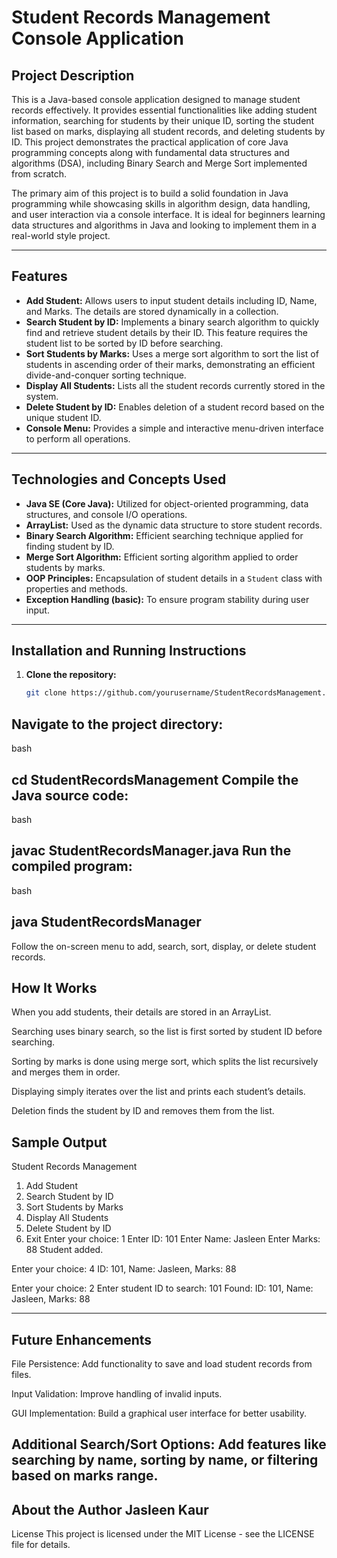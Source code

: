 # Student Records Management Console Application

## Project Description

This is a Java-based console application designed to manage student records effectively. It provides essential functionalities like adding student information, searching for students by their unique ID, sorting the student list based on marks, displaying all student records, and deleting students by ID. This project demonstrates the practical application of core Java programming concepts along with fundamental data structures and algorithms (DSA), including Binary Search and Merge Sort implemented from scratch.

The primary aim of this project is to build a solid foundation in Java programming while showcasing skills in algorithm design, data handling, and user interaction via a console interface. It is ideal for beginners learning data structures and algorithms in Java and looking to implement them in a real-world style project.

---

## Features

- **Add Student:** Allows users to input student details including ID, Name, and Marks. The details are stored dynamically in a collection.
- **Search Student by ID:** Implements a binary search algorithm to quickly find and retrieve student details by their ID. This feature requires the student list to be sorted by ID before searching.
- **Sort Students by Marks:** Uses a merge sort algorithm to sort the list of students in ascending order of their marks, demonstrating an efficient divide-and-conquer sorting technique.
- **Display All Students:** Lists all the student records currently stored in the system.
- **Delete Student by ID:** Enables deletion of a student record based on the unique student ID.
- **Console Menu:** Provides a simple and interactive menu-driven interface to perform all operations.

---

## Technologies and Concepts Used

- **Java SE (Core Java):** Utilized for object-oriented programming, data structures, and console I/O operations.
- **ArrayList:** Used as the dynamic data structure to store student records.
- **Binary Search Algorithm:** Efficient searching technique applied for finding student by ID.
- **Merge Sort Algorithm:** Efficient sorting algorithm applied to order students by marks.
- **OOP Principles:** Encapsulation of student details in a `Student` class with properties and methods.
- **Exception Handling (basic):** To ensure program stability during user input.

---

## Installation and Running Instructions

1. **Clone the repository:**
   ```bash
   git clone https://github.com/yourusername/StudentRecordsManagement.git
Navigate to the project directory:
-------------------------------------
bash

cd StudentRecordsManagement
Compile the Java source code:
-----------------------------------
bash

javac StudentRecordsManager.java
Run the compiled program:
-------------------------------------
bash

java StudentRecordsManager
----------------------------------------------------------------------------------
Follow the on-screen menu to add, search, sort, display, or delete student records.

## How It Works
When you add students, their details are stored in an ArrayList<Student>.

Searching uses binary search, so the list is first sorted by student ID before searching.

Sorting by marks is done using merge sort, which splits the list recursively and merges them in order.

Displaying simply iterates over the list and prints each student’s details.

Deletion finds the student by ID and removes them from the list.

Sample Output
----------------------------------------------
Student Records Management
1. Add Student
2. Search Student by ID
3. Sort Students by Marks
4. Display All Students
5. Delete Student by ID
6. Exit
Enter your choice: 1
Enter ID: 101
Enter Name: Jasleen
Enter Marks: 88
Student added.

Enter your choice: 4
ID: 101, Name: Jasleen, Marks: 88

Enter your choice: 2
Enter student ID to search: 101
Found: ID: 101, Name: Jasleen, Marks: 88

------------------------------------------------------------------------------
## Future Enhancements
File Persistence: Add functionality to save and load student records from files.

Input Validation: Improve handling of invalid inputs.

GUI Implementation: Build a graphical user interface for better usability.

Additional Search/Sort Options: Add features like searching by name, sorting by name, or filtering based on marks range.
------------------------------------------------------------------------------------------------------------------------
About the Author
Jasleen Kaur
-------------------------------------------------------------------------------
License
This project is licensed under the MIT License - see the LICENSE file for details.

